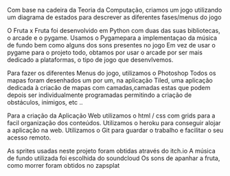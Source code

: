 Com base na cadeira da Teoria da Computação, criamos um jogo utilizando um diagrama de estados para descrever as diferentes fases/menus do jogo

O Fruta x Fruta foi desenvolvido em Python com duas das suas bibliotecas, o arcade e o pygame. Usamos o Pygamepara a implementaçao da música de fundo bem como alguns dos sons presentes no jogo Em vez de usar o pygame para o projeto todo, obtamos por usar o arcade por ser mais dedicado a plataformas, o tipo de jogo que desenvlvemos.

Para fazer os diferentes Menus do jogo, utilizamos o Photoshop Todos os mapas foram desenhados um por um, na aplicação Tiled, uma aplicação dedicada à criacão de mapas com camadas,camadas estas que podem depois ser individualmente programadas permitindo a criação de obstáculos, inimigos, etc ..

Para a criação da Aplicação Web utilizamos o html / css com grids para a facil organização dos conteúdos. Utilizamos o heroku para conseguir alojar a aplicação na web. Utilizamos o Git para guardar o trabalho e facilitar o seu acesso remoto.

As sprites usadas neste projeto foram obtidas através do itch.io A música de fundo utilizada foi escolhida do soundcloud Os sons de apanhar a fruta, como morrer foram obtidos no zapsplat
